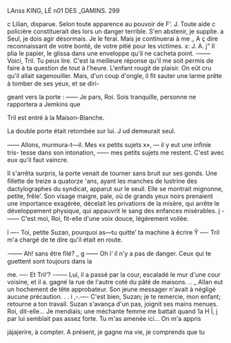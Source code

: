    

LAnss KING, LÉ n01 DES _GAMINS. 299

c Lilian, disparue. Selon toute apparence au pouvoir de F‘. J. Toute aide
c policière constituerait des lors un danger terrible. S'en abstenir, je supplie.
a Seul, je dois agir désormais. Je le ferai. Mais je continuerai à me
_ A ç dire reconnaissant de votre bonté, de votre pitié pour les victimes. x: J. A.
j" Il plia le papier, le glissa dans une enveloppe qu'il ne cacheta point.
-—— Voici, Tril. Tu peux lire. C'est la meilleure réponse qu'il me soit permis
de faire à ta question de tout à l'heure.
L'enfant rougit de plaisir. On eût cru qu'il allait sagenouiller. Mais, d'un
coup d'ongle, il ﬁt sauter une larme prête à tomber de ses yeux, et se diri-

geant vers la porte :
—— Je pars, Roi. Sois tranquille, personne ne rapportera a Jemkins que

Tril est entré à la Maison-Blanche.

La double porte était retombée sur lui. J ud demeurait seul.

—— Allons, murmura-t—il. Mes «x petits sujets x», — il y eut une inﬁnie tris-
tesse dans son intonation, —— mes petits sujets me restent. C'est avec eux
qu'il faut vaincre.

Il s'arrêta surpris, la porte venait de tourner sans bruit sur ses gonds.
Une ﬁllette de treize a quatorze 'ans, ayant les manches de lustrine des
dactylographes du syndicat, apparut sur le seuil. Elle se montrait mignonne,
petite, frêle’. Son visage maigre, pale, où de grands yeux noirs prenaient
une importance exagérée, décelait les privations de la misère, qui arrête le
développement physique, qui appauvrit le sang des enfances misérables.
 j -—— C'est moi, Roi, ﬁt-elle d'une voix douce, légèrement voilée.

î —- Toi, petite Suzan, pourquoi as—tu quitte’ ta machine à écrire Ÿ
—- Tril m'a chargé de te dire qu'il était en route.

-—— Ah! sans être ﬁlé? _ g
—— Oh i‘ il n'y a pas de danger. Ceux qui te guettent sont toujours dans la

 
 
 
 
 
 
 
  
 
 
 
 
 
  

me.
—- Et Tril‘?
-—— Lui, il a passé par la cour, escaladé le mur d'une cour voisine, et il a.
gagné la rue de l'autre coté du pâté de maisons.
.. _ Allan eut un hochement de tête approbateur. Son jeune messager n'avait
à négligé aucune précaution. .
. i ,-.—- C'est bien, Suzan; je te remercie, mon enfant; retourne a ton travail.
  Suzan s'avança d'un pas, joignit ses mains menues.
  Roi, dit-elle... Je mendiais; une méchante femme me battait quand 1a
H Ï, j par lui semblait pas assez forte. Tu m'as amenée ici... On m'a appris

jàjajerire, à compter. A présent, je gagne ma vie, je comprends que tu

